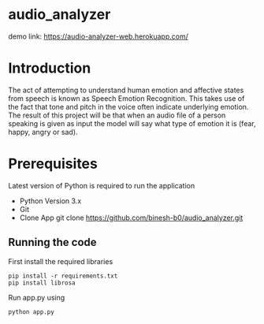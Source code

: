 # audio_analyzer

demo link: https://audio-analyzer-web.herokuapp.com/

# Introduction

The act of attempting to understand human emotion and affective states from speech is known as Speech Emotion Recognition. This takes use of the fact that tone and pitch in the voice often indicate underlying emotion.
The result of this project will be that when an audio file of a person speaking is given as input the model will say what type of emotion it is (fear, happy, angry or sad).

# Prerequisites
Latest version of Python is required to run the application
* Python Version 3.x
* Git  
* Clone App 
    git clone https://github.com/binesh-b0/audio_analyzer.git

## Running the code

First install the required libraries

    pip install -r requirements.txt
    pip install librosa

Run app.py using

    python app.py
